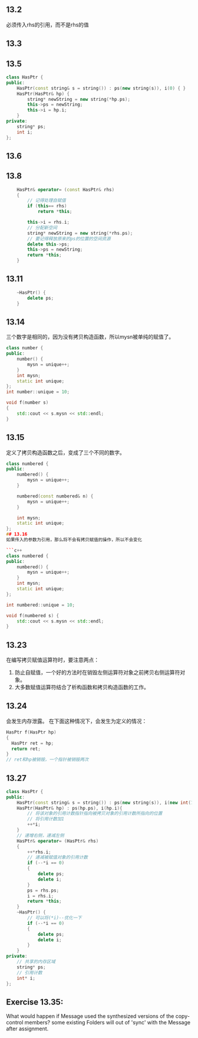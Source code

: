 ## 13.2
必须传入rhs的引用，而不是rhs的值
## 13.3

## 13.5
```c++
class HasPtr {
public:
    HasPtr(const string& s = string()) : ps(new string(s)), i(0) { }
    HasPtr(HasPtr& hp) {
        string* newString = new string(*hp.ps);
        this->ps = newString;
        this->i = hp.i;
    }
private:
    string* ps;
    int i;
};
```
## 13.6

## 13.8
```c++
    HasPtr& operator= (const HasPtr& rhs)
    {
        // 记得处理自赋值
        if (this== rhs)
            return *this;

        this->i = rhs.i;
        // 分配新空间
        string* newString = new string(*rhs.ps);
        // 要记得释放原来的ps的位置的空间资源
        delete this->ps;
        this->ps = newString;
        return *this;
    }
```

## 13.11
```C++
    ~HasPtr() {
        delete ps;
    }
```

## 13.14
三个数字是相同的，因为没有拷贝构造函数，所以mysn被单纯的赋值了。
```C++
class number {
public:
    number() {
        mysn = unique++;
    }
    int mysn;
    static int unique;
};
int number::unique = 10;

void f(number s)
{
    std::cout << s.mysn << std::endl;
}
```

## 13.15
定义了拷贝构造函数之后，变成了三个不同的数字。
```C++
class numbered {
public:
    numbered() {
        mysn = unique++;
    }

    numbered(const numbered& n) {
        mysn = unique++;
    }

    int mysn;
    static int unique;
};
## 13.16
如果传入的参数为引用，那么将不会有拷贝赋值的操作，所以不会变化

```c++
class numbered {
public:
    numbered() {
        mysn = unique++;
    }
    int mysn;
    static int unique;
};

int numbered::unique = 10;

void f(numbered s) {
    std::cout << s.mysn << std::endl;
}
```

## 13.23
在编写拷贝赋值运算符时，要注意两点：
1. 防止自赋值，一个好的方法时在销毁左侧运算符对象之前拷贝右侧运算符对象。
2. 大多数赋值运算符结合了析构函数和拷贝构造函数的工作。

## 13.24
会发生内存泄露。
在下面这种情况下，会发生为定义的情况：
```c++
HasPtr f(HasPtr hp)
{
  HasPtr ret = hp;
  return ret;
}
// ret和hp被销毁，一个指针被销毁两次
```

## 13.27
```C++
class HasPtr {
public:
    HasPtr(const string& s = string()) : ps(new string(s)), i(new int(1)) { }
    HasPtr(HasPtr& hp) : ps(hp.ps), i(hp.i){
        // 将该对象的引用计数指针指向被拷贝对象的引用计数所指向的位置
        // 将引用计数加1
        ++*i;
    }
    // 递增右侧，递减左侧
    HasPtr& operator= (HasPtr& rhs)
    {
        ++*rhs.i;
        // 递减被赋值对象的引用计数
        if (--*i == 0)
        {
            delete ps;
            delete i;
        }
        ps = rhs.ps;
        i = rhs.i;
        return *this;
    }
    ~HasPtr() {
        // 可以将(*i)--优化一下
        if (--*i == 0)
        {
            delete ps;
            delete i;
        }
    }
private:
    // 共享的内存区域
    string* ps;
    // 引用计数
    int* i;
};
```
## Exercise 13.35:
What would happen if Message used the synthesized versions of the copy-control members?
some existing Folders will out of 'sync' with the Message after assignment.

